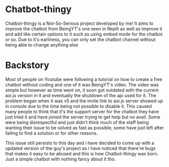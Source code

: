 # Chatbot-thingy
Chatbot-thingy is a Not-So-Serious project developed by me! It aims to improve the chatbot from BeingYT's one seen in Replit as well as improve it and add like certain options to it such as using embed mode for the chatbot or so. Due to it's earliness, you can only set the chatbot channel without being able to change anything else

# Backstory
Most of people on Youtube were following a tutorial on how to create a free chatbot without coding and one of it was BeingYT's video. The video was simple but however as time went on, it soon got outdated with the current aoi.js version in it and eventually the shutdown of the api used for it. The problem began when it was v5 and the invite link to aoi.js server showed up in console due to the time being not possible to disable it. This caused many people to think that it's the support server for the chatbot they have just tried it and have joined the server trying to get help but no avail. Some were being disrespectful and just didn't think much of the staff being wanting their issue to be solved as fast as possible, some have just left after failing to find a solution or for other reasons.

This issue still persists to this day and i have decided to come up with a updated version of the guy's project as i have noticed that there're bugs that makes it easy to be abused and this is how Chatbot-thingy was born. Just a simple chatbot with nothing fancy about it tho.



